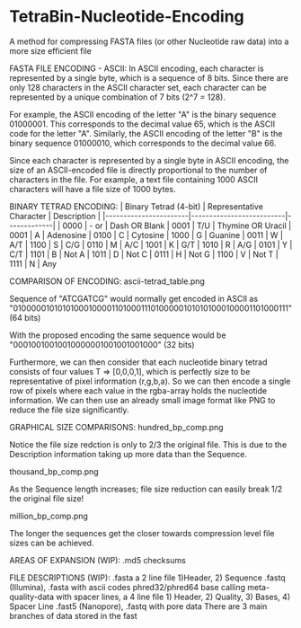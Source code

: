 # TetraBin-Nucleotide-Encoding
A method for compressing FASTA files (or other Nucleotide raw data) into a more size efficient file


FASTA FILE ENCODING - ASCII:
In ASCII encoding, each character is represented by a single byte, which is a sequence of 8 bits. Since there are only 128 characters in the ASCII character set, each character can be represented by a unique combination of 7 bits (2^7 = 128).

For example, the ASCII encoding of the letter "A" is the binary sequence 01000001. This corresponds to the decimal value 65, which is the ASCII code for the letter "A". Similarly, the ASCII encoding of the letter "B" is the binary sequence 01000010, which corresponds to the decimal value 66.

Since each character is represented by a single byte in ASCII encoding, the size of an ASCII-encoded file is directly proportional to the number of characters in the file. For example, a text file containing 1000 ASCII characters will have a file size of 1000 bytes.


BINARY TETRAD ENCODING:
| Binary Tetrad (4-bit) | Representative Character | Description |
|-----------------------|--------------------------|-------------|
| 0000 | - or   | Dash OR Blank
| 0001 | T/U | Thymine OR Uracil
| 0001 | A | Adenosine
| 0100 | C | Cytosine
| 1000 | G | Guanine
| 0011 | W | A/T
| 1100 | S | C/G
| 0110 | M | A/C
| 1001 | K | G/T
| 1010 | R | A/G
| 0101 | Y | C/T
| 1101 | B | Not A
| 1011 | D | Not C
| 0111 | H | Not G
| 1100 | V | Not T
| 1111 | N | Any


COMPARISON OF ENCODING:
ascii-tetrad_table.png

Sequence of "ATCGATCG" would normally get encoded in ASCII as "0100000101010100010000110100011101000001010101000100001101000111" (64 bits)

With the proposed encoding the same sequence would be "00010010010010000001001001001000" (32 bits)

Furthermore, we can then consider that each nucleotide binary tetrad consists of four values T => [0,0,0,1], which is perfectly size to be representative of pixel information (r,g,b,a). So we can then encode a single row of pixels where each value in the rgba-array holds the nucleotide information. We can then use an already small image format like PNG to reduce the file size significantly.


GRAPHICAL SIZE COMPARISONS:
hundred_bp_comp.png

Notice the file size redction is only to 2/3 the original file. This is due to the Description information taking up more data than the Sequence.

thousand_bp_comp.png

As the Sequence length increases; file size reduction can easily break 1/2 the original file size!

million_bp_comp.png

The longer the sequences get the closer towards compression level file sizes can be achieved.


AREAS OF EXPANSION (WIP):
    .md5 checksums


FILE DESCRIPTIONS (WIP):
    .fasta a 2 line file 1)Header, 2) Sequence
    .fastq (Illumina), .fasta with ascii codes phred32/phred64 base calling meta-quality-data with spacer lines, a 4 line file 1) Header, 2) Quality, 3) Bases, 4) Spacer Line
    .fast5 (Nanopore), .fastq with pore data There are 3 main branches of data stored in the fast
